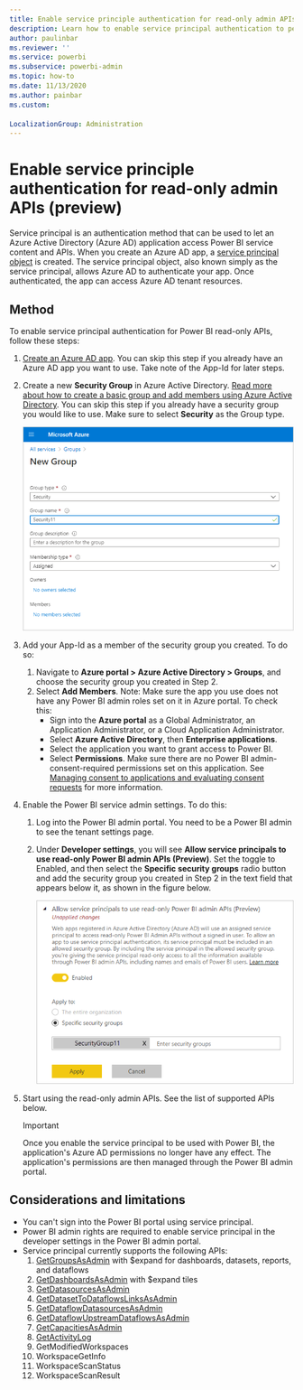 ```yaml
---
title: Enable service principle authentication for read-only admin APIs (preview)
description: Learn how to enable service principal authentication to permit use of read-only admin APIs.
author: paulinbar
ms.reviewer: ''
ms.service: powerbi
ms.subservice: powerbi-admin
ms.topic: how-to
ms.date: 11/13/2020
ms.author: painbar
ms.custom:

LocalizationGroup: Administration
---
```


# Enable service principle authentication for read-only admin APIs (preview)

Service principal is an authentication method that can be used to let an Azure Active Directory (Azure AD) application access Power BI service content and APIs.
When you create an Azure AD app, a [service principal object](https://docs.microsoft.com/azure/active-directory/develop/app-objects-and-service-principals#service-principal-object) is created. The service principal object, also known simply as the service principal, allows Azure AD to authenticate your app. Once authenticated, the app can access Azure AD tenant resources.

## Method

To enable service principal authentication for Power BI read-only APIs, follow these steps:

1. [Create an Azure AD app](https://docs.microsoft.com/azure/active-directory/develop/howto-create-service-principal-portal). You can skip this step if you already have an Azure AD app you want to use. Take note of the App-Id for later steps. 
2. Create a new **Security Group** in Azure Active Directory. [Read more about how to create a basic group and add members using Azure Active Directory](https://docs.microsoft.com/azure/active-directory/fundamentals/active-directory-groups-create-azure-portal). You can skip this step if you already have a security group you would like to use.
    Make sure to select **Security** as the Group type.

    ![Screenshot of new group creation dialog in Azure portal.](media/read-only-apis-service-principal-auth/azure-portal-new-group-dialog.png)

3. Add your App-Id as a member of the security group you created. To do so:
    1. Navigate to **Azure portal > Azure Active Directory > Groups**, and choose the security group you created in Step 2.
    1. Select **Add Members**.
    Note: Make sure the app you use does not have any Power BI admin roles set on it in Azure portal. To check this: 
       * Sign into the **Azure portal** as a Global Administrator, an Application Administrator, or a Cloud Application Administrator. 
        * Select **Azure Active Directory**, then **Enterprise applications**. 
        * Select the application you want to grant access to Power BI. 
        * Select **Permissions**. Make sure there are no Power BI admin-consent-required permissions set on this application. See [Managing consent to applications and evaluating consent requests](https://docs.microsoft.com/azure/active-directory/manage-apps/manage-consent-requests) for more information. 
4. Enable the Power BI service admin settings. To do this:
    1. Log into the Power BI admin portal. You need to be a Power BI admin to see the tenant settings page.
    1. Under **Developer settings**, you will see **Allow service principals to use read-only Power BI admin APIs (Preview)**. Set the toggle to Enabled, and then select the **Specific security groups** radio button and add the security group you created in Step 2 in the text field that appears below it, as shown in the figure below.

        ![Screenshot of allow service principals tenant setting.](media/read-only-apis-service-principal-auth/allow-service-principals-tenant-setting.png)

 5. Start using the read-only admin APIs. See the list of supported APIs below.

    >[!IMPORTANT]
    >Once you enable the service principal to be used with Power BI, the application's Azure AD permissions no longer have any effect. The application's permissions are then managed through the Power BI admin portal.

## Considerations and limitations
* You can't sign into the Power BI portal using service principal.
* Power BI admin rights are required to enable service principal in the developer settings in the Power BI admin portal.
* Service principal currently supports the following APIs:
    1. [GetGroupsAsAdmin](https://docs.microsoft.com/rest/api/power-bi/admin/groups_getgroupsasadmin) with $expand for dashboards, datasets, reports, and dataflows 
    1. [GetDashboardsAsAdmin](https://docs.microsoft.com/rest/api/power-bi/admin/dashboards_getdashboardsasadmin) with $expand tiles
    1. [GetDatasourcesAsAdmin](https://docs.microsoft.com/rest/api/power-bi/admin/datasets_getdatasourcesasadmin) 
    1. [GetDatasetToDataflowsLinksAsAdmin](https://docs.microsoft.com/rest/api/power-bi/admin/datasets_getdatasettodataflowslinksingroupasadmin)
    1. [GetDataflowDatasourcesAsAdmin](https://docs.microsoft.com/rest/api/power-bi/admin/dataflows_getdataflowdatasourcesasadmin) 
    1. [GetDataflowUpstreamDataflowsAsAdmin](https://docs.microsoft.com/rest/api/power-bi/admin/dataflows_getupstreamdataflowsingroupasadmin) 
    1. [GetCapacitiesAsAdmin](https://docs.microsoft.com/rest/api/power-bi/admin/getcapacitiesasadmin)
    1. [GetActivityLog](https://docs.microsoft.com/rest/api/power-bi/admin/getactivityevents)
    1. GetModifiedWorkspaces
    1. WorkspaceGetInfo
    1. WorkspaceScanStatus
    1. WorkspaceScanResult
